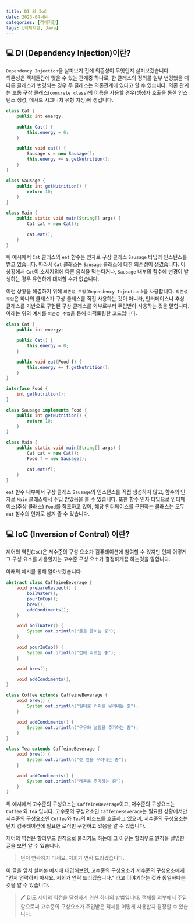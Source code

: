```yaml
---
title: DI 와 IoC
date: 2023-04-04
categories: [객체지향]
tags: [객체지향, Java]
---
```


## 💻 DI (Dependency Injection)이란?

`Dependency Injection`을 살펴보기 전에 의존성이 무엇인지 살펴보겠습니다.  
의존성은 객체들간에 맺을 수 있는 관계중 하나로, 한 클래스의 정의를 일부 변경했을 때 다른 클래스가 변경되는 경우 두 클래스는 의존관계에 있다고 할 수 있습니다. 의존 관계는 보통 구상 클래스(`concrete class`)의 이름을 사용할 경우(생성자 호출을 통한 인스턴스 생성, 메서드 시그니처 유형 지정)에 생깁니다.

```java
class Cat {
    public int energy;

    public Cat() {
        this.energy = 0;
    }

    public void eat() {
        Sausage s = new Sausage();
        this.energy += s.getNutrition();
    }
}

class Sausage {
    public int getNutrition() {
        return 10;
    }
}

class Main {
    public static void main(String[] args) {
        Cat cat = new Cat();

        cat.eat();
    }
}

```

위 예시에서 `Cat` 클래스의 `eat` 함수는 인자로 구상 클래스 `Sausage` 타입의 인스턴스를 받고 있습니다. 따라서 `Cat` 클래스는 `Sausage` 클래스에 대한 의존성이 생겼습니다. 이 상황에서 `Cat`이 소세지외에 다른 음식을 먹는다거나, `Sausage` 내부의 함수에 변경이 발생하는 경우 유연하게 대처할 수가 없습니다.

이런 상황을 해결하기 위해 `의존성 주입(Dependency Injection)`을 사용합니다. `의존성 주입`은 하나의 클래스가 구상 클래스를 직접 사용하는 것이 아니라, 인터페이스나 추상 클래스를 기반으로 구현된 구상 클래스를 외부로부터 주입받아 사용하는 것을 말합니다. 아래는 위의 예시를 `의존성 주입`을 통해 리팩토링한 코드입니다.

```java
class Cat {
    public int energy;

    public Cat() {
        this.energy = 0;
    }

    public void eat(Food f) {
        this.energy += f.getNutrition();
    }
}

interface Food {
    int getNutrition();
}

class Sausage implements Food {
    public int getNutrition() {
        return 10;
    }
}

class Main {
    public static void main(String[] args) {
        Cat cat = new Cat();
        Food f = new Sausage();

        cat.eat(f);
    }
}

```

`eat` 함수 내부에서 구상 클래스 `Sausage`의 인스턴스를 직접 생성하지 않고, 함수의 인자로 `Main` 클래스에서 주입 받았음을 볼 수 있습니다. 또한 함수 인자 타입으로 인터페이스(추상 클래스) `Food`를 참조하고 있어, 해당 인터페이스를 구현하는 클래스는 모두 `eat` 함수의 인자로 넘겨 줄 수 있습니다.

## 💻 IoC (Inversion of Control) 이란?

제어의 역전(`IoC`)은 저수준의 구성 요소가 컴퓨테이션에 참여할 수 있지만 언제 어떻게 그 구성 요소를 사용할지는 고수준 구성 요소가 결정하게끔 하는것을 말합니다.

아래의 예시를 통해 알아보겠습니다.

```java
abstract class CaffeineBeverage {
    void prepareRespect() {
        boilWater();
        pourInCup();
        brew();
        addCondiments();
    }

    void boilWater() {
        System.out.println("물을 끓이는 중");
    }

    void pourInCup() {
        System.out.println("컵에 따르는 중");
    }

    void brew();

    void addCondiments();
}

class Coffee extends CaffeineBeverage {
    void brew() {
        System.out.println("필터로 커피를 우려내는 중");
    }

    void addCondiments() {
        System.out.println("우유와 설탕을 추가하는 중");
    }
}

class Tea extends CaffeineBeverage {
    void brew() {
        System.out.println("찻 잎을 우려내는 중");
    }

    void addCondiments() {
        System.out.println("레몬을 추가하는 중");
    }
}
```

위 예시에서 고수준의 구성요소는 `CaffeineBeverage`이고, 저수준의 구성요소는 `Coffee` 와 `Tea` 입니다. 고수준의 구성요소인 `CaffeineBeverage`는 필요한 상황에서만 저수준의 구성요소인 `Coffee`와 `Tea`의 메소드를 호출하고 있으며, 저수준의 구성요소는 단지 컴퓨테이션에 필요한 로직만 구현하고 있음을 알 수 있습니다.

제어의 역전은 할리우드 원칙으로 불리기도 하는데 그 이유는 할리우드 원칙을 설명한 글을 보면 알 수 있습니다.

> 먼저 연락하지 마세요. 저희가 연락 드리겠습니다.

이 글을 앞서 살펴본 예시에 대입해보면, 고수준의 구성요소가 저수준의 구성요소에게 "먼저 연락하지 마세요. 저희가 연락 드리겠습니다." 라고 이야기하는 것과 동일하다는것을 알 수 있습니다.

> 🖊 DI도 제어의 역전을 달성하기 위한 하나의 방법입니다. 객체를 외부에서 주입함으로써 고수준의 구성요소가 주입받은 객체를 어떻게 사용할지 결정할 수 있습니다.
